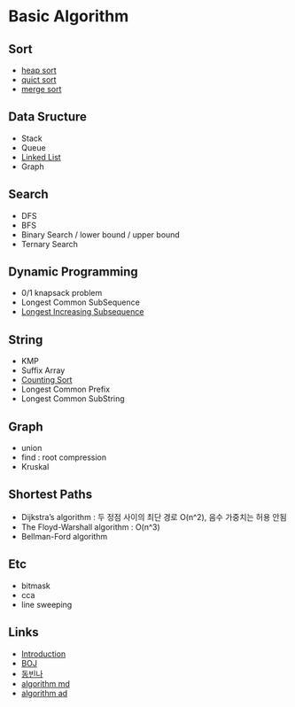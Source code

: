 # Basic Algorithm
## Sort
- [heap sort](https://github.com/dhyoum/SSA/tree/master/src/heapsort)
- [quict sort](https://github.com/dhyoum/SSA/tree/master/src/qsort)
- [merge sort](https://github.com/dhyoum/SSA/tree/master/src/mergesort)

## Data Sructure
- Stack
- Queue
- [Linked List](https://github.com/dhyoum/SSA/tree/master/src/linkedlist)
- Graph

## Search
- DFS
- BFS
- Binary Search / lower bound / upper bound
- Ternary Search

## Dynamic Programming
- 0/1 knapsack problem
- Longest Common SubSequence
- [Longest Increasing Subsequence](https://namu.wiki/w/%EC%B5%9C%EC%9E%A5%20%EC%A6%9D%EA%B0%80%20%EB%B6%80%EB%B6%84%20%EC%88%98%EC%97%B4)

## String
- KMP
- Suffix Array 
- [Counting Sort](https://plzrun.tistory.com/entry/Counting-Sort-Radix-Sort)
- Longest Common Prefix
- Longest Common SubString


## Graph
- union 
- find : root compression
- Kruskal 

## Shortest Paths
- Dijkstra’s algorithm : 두 정점 사이의 최단 경로 O(n^2), 음수 가중치는 허용 안됨
- The Floyd-Warshall algorithm : O(n^3)
- Bellman-Ford algorithm

## Etc
- bitmask
- cca
- line sweeping

## Links
- [Introduction](https://labs.xjtudlc.com/labs/wldmt/reading%20list/books/Algorithms%20and%20optimization/Introduction%20to%20Algorithms.pdf)
- [BOJ](https://www.acmicpc.net/)
- [동빈나](https://blog.naver.com/PostList.nhn?blogId=ndb796&from=postList&categoryNo=128)
- [algorithm md](http://www.digitalculture.or.kr/upload/algorithm_md.pdf)
- [algorithm ad](http://www.digitalculture.or.kr/upload/algorithm_ad.pdf)
